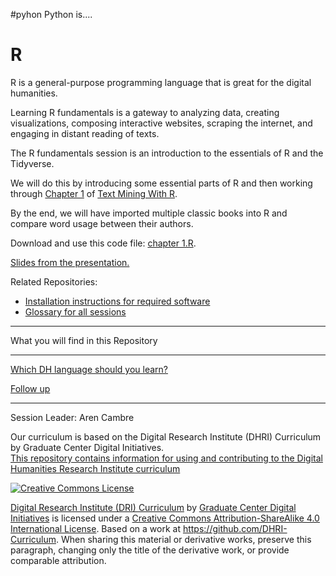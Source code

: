 #pyhon 
Python is....

# R 

R is a general-purpose programming language that is great for the digital humanities. 

Learning R fundamentals is a gateway to analyzing data, creating visualizations, composing interactive websites, scraping the internet, and engaging in distant reading of texts.

The R fundamentals session is an introduction to the essentials of R and the Tidyverse.

We will do this by introducing some essential parts of R and then working through [Chapter 1](https://www.tidytextmining.com/tidytext.html) of [Text Mining With R](https://www.tidytextmining.com/).

By the end, we will have imported multiple classic books into R and compare word usage between their authors.

Download and use this code file: [chapter 1.R](chapter%201.R).

[Slides from the presentation.](Class%201%20(DHRI)%20(public).pptx)

Related Repositories:
* [Installation instructions for required software](https://github.com/DHRI-Curriculum/install)
* [Glossary for all sessions](https://github.com/DHRI-Curriculum/glossary)


----

What you will find in this Repository

-----

[Which DH language should you learn?](sections/which.md)

[Follow up](sections/continue.md)


-----

Session Leader: Aren Cambre


Our curriculum is based on the Digital Research Institute (DHRI) Curriculum by Graduate Center Digital Initiatives.   
[This repository contains information for using and contributing to the Digital Humanities Research Institute curriculum](https://github.com/DHRI-Curriculum/guide) 

[![Creative Commons License](https://i.creativecommons.org/l/by-sa/4.0/88x31.png)](http://creativecommons.org/licenses/by-sa/4.0/)

[Digital Research Institute (DRI) Curriculum](http://purl.org/dc/terms/) by [Graduate Center Digital Initiatives](https://gcdi.commons.gc.cuny.edu/) is licensed under a [Creative Commons Attribution-ShareAlike 4.0 International License](http://creativecommons.org/licenses/by-sa/4.0/). Based on a work at <https://github.com/DHRI-Curriculum>. When sharing this material or derivative works, preserve this paragraph, changing only the title of the derivative work, or provide comparable attribution.

